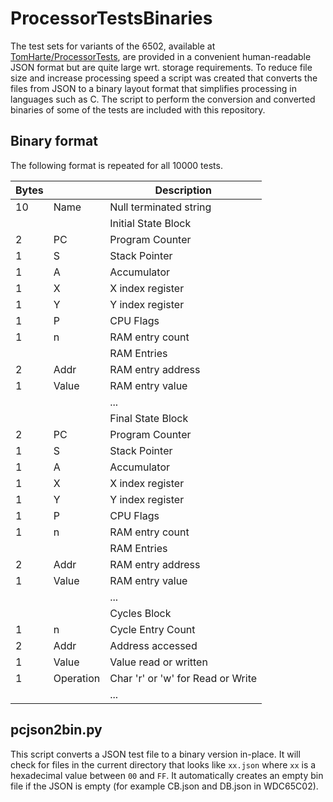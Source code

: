 # ProcessorTestsBinaries

The test sets for variants of the 6502, available at [TomHarte/ProcessorTests](https://github.com/TomHarte/ProcessorTests),
are provided in a convenient human-readable JSON format but are quite large wrt. storage 
requirements. To reduce file size and increase processing speed a script was created 
that converts the files from JSON to a binary layout format that simplifies processing
in languages such as C. The script to perform the conversion and converted binaries of 
some of the tests are included with this repository.

## Binary format

The following format is repeated for all 10000 tests.

| Bytes |           | Description                       |
|-------|:----------|-----------------------------------|
| 10    | Name      | Null terminated string            |
|       |           | Initial State Block               |
| 2     | PC        | Program Counter                   |
| 1     | S         | Stack Pointer                     |
| 1     | A         | Accumulator                       |
| 1     | X         | X index register                  |
| 1     | Y         | Y index register                  |
| 1     | P         | CPU Flags                         |
| 1     | n         | RAM entry count                   |
|       |           | RAM Entries                       |
| 2     | Addr      | RAM entry address                 |
| 1     | Value     | RAM entry value                   |
|       |           | ...                               |
|       |           | Final State Block                 |
| 2     | PC        | Program Counter                   |
| 1     | S         | Stack Pointer                     |
| 1     | A         | Accumulator                       |
| 1     | X         | X index register                  |
| 1     | Y         | Y index register                  |
| 1     | P         | CPU Flags                         |
| 1     | n         | RAM entry count                   |
|       |           | RAM Entries                       |
| 2     | Addr      | RAM entry address                 |
| 1     | Value     | RAM entry value                   |
|       |           | ...                               |
|       |           | Cycles Block                      |
| 1     | n         | Cycle Entry Count                 |
| 2     | Addr      | Address accessed                  |
| 1     | Value     | Value read or written             |
| 1     | Operation | Char 'r' or 'w' for Read or Write |
|       |           | ...                               |


## pcjson2bin.py

This script converts a JSON test file to a binary version in-place. It will check for
files in the current directory that looks like `xx.json` where `xx` is a hexadecimal 
value between `00` and `FF`. It automatically creates an empty bin file if the JSON
is empty (for example CB.json and DB.json in WDC65C02).

